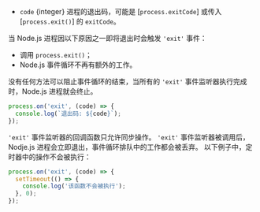 <!-- YAML
added: v0.1.7
-->

* `code` {integer} 进程的退出码，可能是 [`process.exitCode`] 或传入 [`process.exit()`] 的 `exitCode`。

当 Node.js 进程因以下原因之一即将退出时会触发 `'exit'` 事件：

* 调用 `process.exit()`；
* Node.js 事件循环不再有额外的工作。

没有任何方法可以阻止事件循环的结束，当所有的 `'exit'` 事件监听器执行完成时，Node.js 进程就会终止。

```js
process.on('exit', (code) => {
  console.log(`退出码: ${code}`);
});
```

`'exit'` 事件监听器的回调函数只允许同步操作。
`'exit'` 事件监听器被调用后，Nodje.js 进程会立即退出，事件循环排队中的工作都会被丢弃。
以下例子中，定时器中的操作不会被执行：

```js
process.on('exit', (code) => {
  setTimeout(() => {
    console.log('该函数不会被执行');
  }, 0);
});
```

